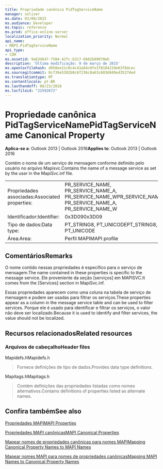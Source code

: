 ```yaml
---
title: Propriedade canônica PidTagServiceName
manager: soliver
ms.date: 03/09/2015
ms.audience: Developer
ms.topic: reference
ms.prod: office-online-server
localization_priority: Normal
api_name:
- MAPI.PidTagServiceName
api_type:
- COM
ms.assetid: 9a63d647-7504-42fc-b317-6b02b89070eb
description: 'Última modificação: 9 de março de 2015'
ms.openlocfilehash: d950ee21c0c4c41e84c0fe1f8104219e63f84cec
ms.sourcegitcommit: 0cf39e5382b8c6f236c8a63c6036849ed3527ded
ms.translationtype: MT
ms.contentlocale: pt-BR
ms.lasthandoff: 08/23/2018
ms.locfileid: "22592672"
---
```

# <a name="pidtagservicename-canonical-property"></a><span data-ttu-id="d2d1e-103">Propriedade canônica PidTagServiceName</span><span class="sxs-lookup"><span data-stu-id="d2d1e-103">PidTagServiceName Canonical Property</span></span>

  
  
<span data-ttu-id="d2d1e-104">**Aplica-se a**: Outlook 2013 | Outlook 2016</span><span class="sxs-lookup"><span data-stu-id="d2d1e-104">**Applies to**: Outlook 2013 | Outlook 2016</span></span> 
  
<span data-ttu-id="d2d1e-105">Contém o nome de um serviço de mensagem conforme definido pelo usuário no arquivo Mapisvc.</span><span class="sxs-lookup"><span data-stu-id="d2d1e-105">Contains the name of a message service as set by the user in the MapiSvc.inf file.</span></span>
  
|||
|:-----|:-----|
|<span data-ttu-id="d2d1e-106">Propriedades associadas:</span><span class="sxs-lookup"><span data-stu-id="d2d1e-106">Associated properties:</span></span>  <br/> |<span data-ttu-id="d2d1e-107">PR_SERVICE_NAME, PR_SERVICE_NAME_A, PR_SERVICE_NAME_W</span><span class="sxs-lookup"><span data-stu-id="d2d1e-107">PR_SERVICE_NAME, PR_SERVICE_NAME_A, PR_SERVICE_NAME_W</span></span>  <br/> |
|<span data-ttu-id="d2d1e-108">Identificador:</span><span class="sxs-lookup"><span data-stu-id="d2d1e-108">Identifier:</span></span>  <br/> |<span data-ttu-id="d2d1e-109">0x3D09</span><span class="sxs-lookup"><span data-stu-id="d2d1e-109">0x3D09</span></span>  <br/> |
|<span data-ttu-id="d2d1e-110">Tipo de dados:</span><span class="sxs-lookup"><span data-stu-id="d2d1e-110">Data type:</span></span>  <br/> |<span data-ttu-id="d2d1e-111">PT_STRING8, PT_UNICODE</span><span class="sxs-lookup"><span data-stu-id="d2d1e-111">PT_STRING8, PT_UNICODE</span></span>  <br/> |
|<span data-ttu-id="d2d1e-112">Área:</span><span class="sxs-lookup"><span data-stu-id="d2d1e-112">Area:</span></span>  <br/> |<span data-ttu-id="d2d1e-113">Perfil MAPI</span><span class="sxs-lookup"><span data-stu-id="d2d1e-113">MAPI profile</span></span>  <br/> |
   
## <a name="remarks"></a><span data-ttu-id="d2d1e-114">Comentários</span><span class="sxs-lookup"><span data-stu-id="d2d1e-114">Remarks</span></span>

<span data-ttu-id="d2d1e-115">O nome contido nessas propriedades é específico para o serviço de mensagem.</span><span class="sxs-lookup"><span data-stu-id="d2d1e-115">The name contained in these properties is specific to the message service.</span></span> <span data-ttu-id="d2d1e-116">Ele proveniente da seção [serviços] em MAPISVC.</span><span class="sxs-lookup"><span data-stu-id="d2d1e-116">It comes from the [Services] section in MapiSvc.inf.</span></span>
  
<span data-ttu-id="d2d1e-117">Essas propriedades aparecem como uma coluna na tabela de serviço de mensagem e podem ser usadas para filtrar os serviços.</span><span class="sxs-lookup"><span data-stu-id="d2d1e-117">These properties appear as a column in the message service table and can be used to filter services.</span></span> <span data-ttu-id="d2d1e-118">Porque ele é usado para identificar e filtrar os serviços, o valor não deve ser localizado.</span><span class="sxs-lookup"><span data-stu-id="d2d1e-118">Because it is used to identify and filter services, the value should not be localized.</span></span>
  
## <a name="related-resources"></a><span data-ttu-id="d2d1e-119">Recursos relacionados</span><span class="sxs-lookup"><span data-stu-id="d2d1e-119">Related resources</span></span>

### <a name="header-files"></a><span data-ttu-id="d2d1e-120">Arquivos de cabeçalho</span><span class="sxs-lookup"><span data-stu-id="d2d1e-120">Header files</span></span>

<span data-ttu-id="d2d1e-121">Mapidefs.h</span><span class="sxs-lookup"><span data-stu-id="d2d1e-121">Mapidefs.h</span></span>
  
> <span data-ttu-id="d2d1e-122">Fornece definições de tipo de dados.</span><span class="sxs-lookup"><span data-stu-id="d2d1e-122">Provides data type definitions.</span></span>
    
<span data-ttu-id="d2d1e-123">Mapitags.h</span><span class="sxs-lookup"><span data-stu-id="d2d1e-123">Mapitags.h</span></span>
  
> <span data-ttu-id="d2d1e-124">Contém definições das propriedades listadas como nomes alternativos.</span><span class="sxs-lookup"><span data-stu-id="d2d1e-124">Contains definitions of properties listed as alternate names.</span></span>
    
## <a name="see-also"></a><span data-ttu-id="d2d1e-125">Confira também</span><span class="sxs-lookup"><span data-stu-id="d2d1e-125">See also</span></span>



[<span data-ttu-id="d2d1e-126">Propriedades MAPI</span><span class="sxs-lookup"><span data-stu-id="d2d1e-126">MAPI Properties</span></span>](mapi-properties.md)
  
[<span data-ttu-id="d2d1e-127">Propriedades MAPI canônicas</span><span class="sxs-lookup"><span data-stu-id="d2d1e-127">MAPI Canonical Properties</span></span>](mapi-canonical-properties.md)
  
[<span data-ttu-id="d2d1e-128">Mapear nomes de propriedades canônicas para nomes MAPI</span><span class="sxs-lookup"><span data-stu-id="d2d1e-128">Mapping Canonical Property Names to MAPI Names</span></span>](mapping-canonical-property-names-to-mapi-names.md)
  
[<span data-ttu-id="d2d1e-129">Mapear nomes MAPI para nomes de propriedades canônicas</span><span class="sxs-lookup"><span data-stu-id="d2d1e-129">Mapping MAPI Names to Canonical Property Names</span></span>](mapping-mapi-names-to-canonical-property-names.md)

